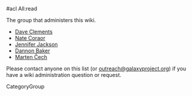 #acl All:read

The group that administers this wiki.

* [Dave Clements](/DaveClements)
* [Nate Coraor](/nate)
* [Jennifer Jackson](/JenniferJackson)
* [Dannon Baker](/DannonBaker)
* [Marten Čech](/Marten)

Please contact anyone on this list (or outreach@galaxyproject.org) if you have a wiki administration question or request.

CategoryGroup
